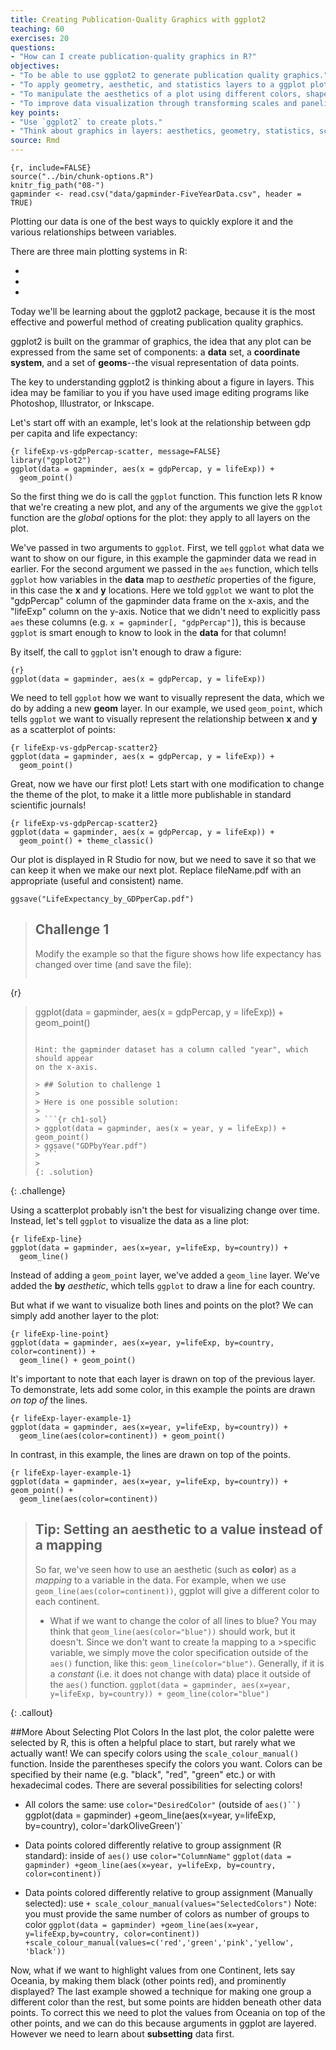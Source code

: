 ```yaml
---
title: Creating Publication-Quality Graphics with ggplot2
teaching: 60
exercises: 20
questions:
- "How can I create publication-quality graphics in R?"
objectives:
- "To be able to use ggplot2 to generate publication quality graphics."
- "To apply geometry, aesthetic, and statistics layers to a ggplot plot."
- "To manipulate the aesthetics of a plot using different colors, shapes, and lines."
- "To improve data visualization through transforming scales and paneling by group."
key points:
- "Use `ggplot2` to create plots."
- "Think about graphics in layers: aesthetics, geometry, statistics, scale transformation, and grouping."
source: Rmd
---
```


```
{r, include=FALSE}
source("../bin/chunk-options.R")
knitr_fig_path("08-")
gapminder <- read.csv("data/gapminder-FiveYearData.csv", header = TRUE)
```

Plotting our data is one of the best ways to
quickly explore it and the various relationships
between variables.

There are three main plotting systems in R:
 - [base]: http://www.statmethods.net/graphs/
 - [lattice]: http://www.statmethods.net/advgraphs/trellis.html
 - [ggplot2]: http://www.statmethods.net/advgraphs/ggplot2.html

Today we'll be learning about the ggplot2 package, because
it is the most effective and powerful method of creating publication quality
graphics.

ggplot2 is built on the grammar of graphics, the idea that any plot can be
expressed from the same set of components: a **data** set, a
**coordinate system**, and a set of **geoms**--the visual representation of data
points.

The key to understanding ggplot2 is thinking about a figure in layers.
This idea may be familiar to you if you have used image editing programs like Photoshop, Illustrator, or
Inkscape.

Let's start off with an example, let's look at the relationship between gdp per capita and life expectancy:

```
{r lifeExp-vs-gdpPercap-scatter, message=FALSE}
library("ggplot2")
ggplot(data = gapminder, aes(x = gdpPercap, y = lifeExp)) +
  geom_point()
```

So the first thing we do is call the `ggplot` function. This function lets R
know that we're creating a new plot, and any of the arguments we give the
`ggplot` function are the *global* options for the plot: they apply to all
layers on the plot.

We've passed in two arguments to `ggplot`. First, we tell `ggplot` what data we
want to show on our figure, in this example the gapminder data we read in
earlier. For the second argument we passed in the `aes` function, which
tells `ggplot` how variables in the **data** map to *aesthetic* properties of
the figure, in this case the **x** and **y** locations. Here we told `ggplot` we
want to plot the "gdpPercap" column of the gapminder data frame on the x-axis, and
the "lifeExp" column on the y-axis. Notice that we didn't need to explicitly
pass `aes` these columns (e.g. `x = gapminder[, "gdpPercap"]`), this is because
`ggplot` is smart enough to know to look in the **data** for that column!

By itself, the call to `ggplot` isn't enough to draw a figure:

```
{r}
ggplot(data = gapminder, aes(x = gdpPercap, y = lifeExp))
```

We need to tell `ggplot` how we want to visually represent the data, which we
do by adding a new **geom** layer. In our example, we used `geom_point`, which
tells `ggplot` we want to visually represent the relationship between **x** and
**y** as a scatterplot of points:

```
{r lifeExp-vs-gdpPercap-scatter2}
ggplot(data = gapminder, aes(x = gdpPercap, y = lifeExp)) +
  geom_point()
```

Great, now we have our first plot! Lets start with one modification to change the theme of the plot, to make it a little more publishable in standard scientific journals!

```
{r lifeExp-vs-gdpPercap-scatter2}
ggplot(data = gapminder, aes(x = gdpPercap, y = lifeExp)) +
  geom_point() + theme_classic()
```
Our plot is displayed in R Studio for now, but we need to save it so that we can keep it when we make our next plot. Replace fileName.pdf with an appropriate (useful and consistent) name.

```
ggsave("LifeExpectancy_by_GDPperCap.pdf")
```

> ## Challenge 1
>
> Modify the example so that the figure shows how life expectancy has
> changed over time (and save the file):
>
> ```
{r}
> ggplot(data = gapminder, aes(x = gdpPercap, y = lifeExp)) + geom_point()
> ```
>
> Hint: the gapminder dataset has a column called "year", which should appear
> on the x-axis.
>
> > ## Solution to challenge 1
> >
> > Here is one possible solution:
> >
> > ```{r ch1-sol}
> > ggplot(data = gapminder, aes(x = year, y = lifeExp)) + geom_point()
> > ggsave("GDPbyYear.pdf")
> > ```
> >
> {: .solution}
{: .challenge}


Using a scatterplot probably isn't the best for visualizing change over time.
Instead, let's tell `ggplot` to visualize the data as a line plot:

```
{r lifeExp-line}
ggplot(data = gapminder, aes(x=year, y=lifeExp, by=country)) +
  geom_line()
```

Instead of adding a `geom_point` layer, we've added a `geom_line` layer. We've
added the **by** *aesthetic*, which tells `ggplot` to draw a line for each
country.

But what if we want to visualize both lines and points on the plot? We can
simply add another layer to the plot:

```
{r lifeExp-line-point}
ggplot(data = gapminder, aes(x=year, y=lifeExp, by=country, color=continent)) +
  geom_line() + geom_point()
```

It's important to note that each layer is drawn on top of the previous layer. To demonstrate, lets add some color, in this example the points are drawn *on top of* the lines.

```
{r lifeExp-layer-example-1}
ggplot(data = gapminder, aes(x=year, y=lifeExp, by=country)) +
  geom_line(aes(color=continent)) + geom_point()
```

In contrast, in this example, the lines are drawn on top of the points.

```
{r lifeExp-layer-example-1}
ggplot(data = gapminder, aes(x=year, y=lifeExp, by=country)) + geom_point() +
  geom_line(aes(color=continent))
```

> ## Tip: Setting an aesthetic to a value instead of a mapping
>
> So far, we've seen how to use an aesthetic (such as **color**) as a *mapping* to a variable in the data. For example, when we use `geom_line(aes(color=continent))`, ggplot will give a  different color to each continent.
> - What if we want to change the color of all lines to blue? You may think that `geom_line(aes(color="blue"))` should work, but it doesn't. Since we don't want to create !a mapping to a >specific variable, we simply move the color specification outside of the `aes()` function, like this: `geom_line(color="blue")`. Generally, if it is a *constant* (i.e. it does not change with data) place it outside of the `aes()` function.
>`ggplot(data = gapminder, aes(x=year, y=lifeExp, by=country)) + geom_line(color="blue")`
>
{: .callout}

##More About Selecting Plot Colors
In the last plot, the color palette were selected by R, this is often a helpful place to start, but rarely what we actually want! We can specify colors using the `scale_colour_manual()` function. Inside the parentheses specify the colors you want. Colors can be specified by their name (e.g. "black", "red", "green" etc.) or with hexadecimal codes. There are several possibilities for selecting colors!
 - All colors the same: use `color="DesiredColor"` (outside of `aes()``)
 `ggplot(data = gapminder) +geom_line(aes(x=year, y=lifeExp, by=country), color='darkOliveGreen')`

 - Data points colored differently relative to group assignment (R standard): inside of `aes()` use `color="ColumnName"`
 `ggplot(data = gapminder) +geom_line(aes(x=year, y=lifeExp, by=country, color=continent))`

 - Data points colored differently relative to group assignment (Manually selected): use `+ scale_colour_manual(values="SelectedColors")` Note: you must provide the same number of colors as number of groups to color
 `ggplot(data = gapminder) +geom_line(aes(x=year, y=lifeExp,by=country, color=continent)) +scale_colour_manual(values=c('red','green','pink','yellow', 'black'))`

Now, what if we want to highlight values from one Continent, lets say Oceania, by making them black (other points red), and prominently displayed? The last example showed a technique for making one group a different color than the rest, but some points are hidden beneath other data points. To correct this we need to plot the values from Oceania on top of the other points, and we can do this because arguments in ggplot are layered. However we need to learn about **subsetting** data first.
